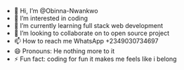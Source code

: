 - 👋 Hi, I’m @Obinna-Nwankwo
- 👀 I’m interested in coding
- 🌱 I’m currently learning full stack web development 
- 💞️ I’m looking to collaborate on to open source project
- 📫 How to reach me WhatsApp +2349030734697
- 😄 Pronouns: He nothing more to it
- ⚡ Fun fact: coding for fun it makes me feels like i belong

<!---
Obinna-Nwankwo/Obinna-Nwankwo is a ✨ special ✨ repository because its `README.md` (this file) appears on your GitHub profile.
You can click the Preview link to take a look at your changes.
--->
